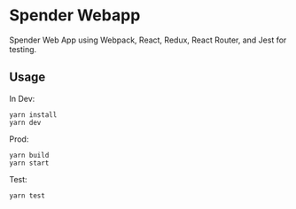 # Spender Webapp

Spender Web App using Webpack, React, Redux, React Router, and Jest for testing.

## Usage

In Dev:

```
yarn install
yarn dev
```

Prod:

```
yarn build
yarn start
```

Test:

```
yarn test
```
